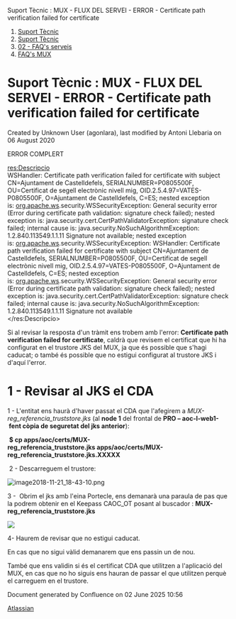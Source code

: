 Suport Tècnic : MUX - FLUX DEL SERVEI - ERROR - Certificate path verification failed for certificate  

1.  [Suport Tècnic](index.md)
2.  [Suport Tècnic](13893782.md)
3.  [02 - FAQ's serveis](26313393.md)
4.  [FAQ's MUX](28705591.md)

Suport Tècnic : MUX - FLUX DEL SERVEI - ERROR - Certificate path verification failed for certificate
====================================================================================================

Created by Unknown User (agonlara), last modified by Antoni Llebaria on 06 August 2020

ERROR COMPLERT

<res:Descripcio>  
WSHandler: Certificate path verification failed for certificate with subject CN=Ajuntament de Castelldefels, SERIALNUMBER=P0805500F, OU=Certificat de segell electrònic nivell mig, OID.2.5.4.97=VATES-P0805500F, O=Ajuntament de Castelldefels, C=ES; nested exception is: [org.apache.ws](http://org.apache.ws/).security.WSSecurityException: General security error (Error during certificate path validation: signature check failed); nested exception is: java.security.cert.CertPathValidatorException: signature check failed; internal cause is: java.security.NoSuchAlgorithmException: 1.2.840.113549.1.1.11 Signature not available; nested exception is: [org.apache.ws](http://org.apache.ws/).security.WSSecurityException: WSHandler: Certificate path verification failed for certificate with subject CN=Ajuntament de Castelldefels, SERIALNUMBER=P0805500F, OU=Certificat de segell electrònic nivell mig, OID.2.5.4.97=VATES-P0805500F, O=Ajuntament de Castelldefels, C=ES; nested exception is: [org.apache.ws](http://org.apache.ws/).security.WSSecurityException: General security error (Error during certificate path validation: signature check failed); nested exception is: java.security.cert.CertPathValidatorException: signature check failed; internal cause is: java.security.NoSuchAlgorithmException: 1.2.840.113549.1.1.11 Signature not available  
</res:Descripcio>

Si al revisar la resposta d'un tràmit ens trobem amb l'error: **Certificate path verification failed for certificate**, caldrà que revisem el certificat que hi ha configurat en el trustore JKS del MUX, ja que és possible que s'hagi caducat; o també és possible que no estigui configurat al trustore JKS i d'aquí l'error.  

  

1 - Revisar al JKS el CDA
=========================

  

  

  

1 - L'entitat ens haurà d'haver passat el CDA que l'afegirem a _MUX-reg\_referencia\_truststore.jks_ (al **node 1** del frontal de **PRO – aoc-l-web1- fent còpia de seguretat del jks anterior**):

  

 **$ cp apps/aoc/certs/MUX-reg\_referencia\_truststore.jks apps/aoc/certs/MUX-reg\_referencia\_truststore.jks.XXXXX**

  

 2 - Descarreguem el trustore: 

  

![image2018-11-21_18-43-10.png](https://steps.everis.com/confluence/download/attachments/1125754741/image2018-11-21_18-43-10.png?version=1&modificationDate=1542822190000&api=v2)

  

3 -  Obrim el jks amb l'eina Portecle, ens demanarà una paraula de pas que la podrem obtenir en el Keepass CAOC\_OT posant al buscador : **MUX-reg\_referencia\_truststore.jks**

![](https://steps.everis.com/confluence/download/attachments/1125754741/image2018-11-21_18-55-33.png?version=1&modificationDate=1542822933000&api=v2)

  

  

4- Haurem de revisar que no estigui caducat.

En cas que no sigui vàlid demanarem que ens passin un de nou.

També que ens validin si és el certificat CDA que utilitzen a l'aplicació del MUX, en cas que no ho siguis ens hauran de passar el que utilitzen perquè el carreguem en el trustore. 

  

  

  

  

  

  

  

Document generated by Confluence on 02 June 2025 10:56

[Atlassian](http://www.atlassian.com/)